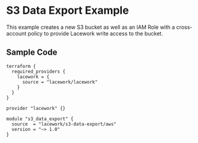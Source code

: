 # S3 Data Export Example

This example creates a new S3 bucket as well as an IAM Role with a cross-account policy to provide Lacework write access to the bucket.

## Sample Code

```hcl
terraform {
  required_providers {
    lacework = {
      source = "lacework/lacework"
    }
  }
}

provider "lacework" {}

module "s3_data_export" {
  source  = "lacework/s3-data-export/aws"
  version = "~> 1.0"
}
```
